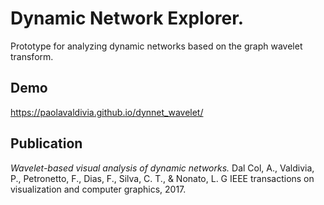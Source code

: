 # Dynamic Network Explorer. 

Prototype for analyzing dynamic networks based on the graph wavelet transform.

## Demo

https://paolavaldivia.github.io/dynnet_wavelet/

## Publication

*Wavelet-based visual analysis of dynamic networks.* Dal Col, A., Valdivia, P., Petronetto, F., Dias, F., Silva, C. T., & Nonato, L. G IEEE transactions on visualization and computer graphics, 2017.
